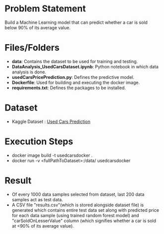 # Problem Statement
Build a Machine Learning model that can predict whether a car is sold below 90% of its average value.

# Files/Folders
* **data**: Contains the dataset to be used for training and testing.
* **DataAnalysis_UsedCarsDataset.ipynb**: Python notebook in which data analysis is done.
* **usedCarsPricePrediction.py**: Defines the predictive model.
* **Dockerfile**: Used for building and executing the docker image.
* **requirements.txt**: Defines the packages to be installed.

# Dataset
* Kaggle Dataset : [Used Cars Prediction](https://www.kaggle.com/orgesleka/used-cars-database)

# Execution Steps
* docker image build -t usedcarsdocker .
* docker run -v \<fullPathToDataset\>:/data/ usedcarsdocker

# Result
* Of every 1000 data samples selected from dataset, last 200 data samples act as test data.
* A CSV file "results.csv"(which is stored alongside dataset file) is generated which contains entire test data set along with predicted price for each
  data sample (using trained random forest model) and "carSoldOnLesserValue" column (which signifies
  whether a car is sold at <90% of its average value).
